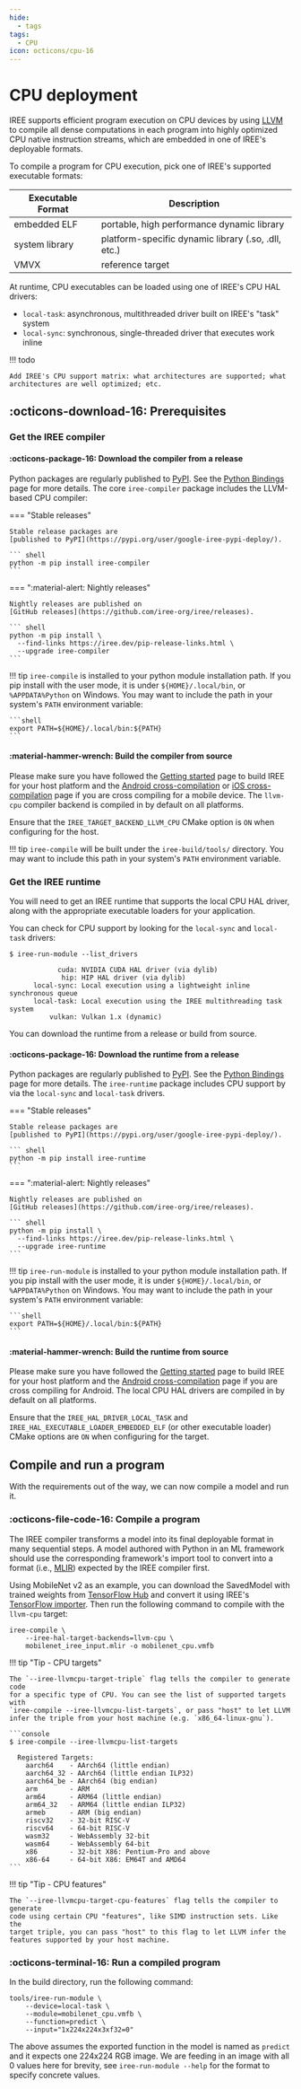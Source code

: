```yaml
---
hide:
  - tags
tags:
  - CPU
icon: octicons/cpu-16
---
```


# CPU deployment

IREE supports efficient program execution on CPU devices by using
[LLVM](https://llvm.org/) to compile all dense computations in each program into
highly optimized CPU native instruction streams, which are embedded in one of
IREE's deployable formats.

To compile a program for CPU execution, pick one of IREE's supported executable
formats:

| Executable Format | Description                                           |
| ----------------- | ----------------------------------------------------- |
| embedded ELF      | portable, high performance dynamic library            |
| system library    | platform-specific dynamic library (.so, .dll, etc.)   |
| VMVX              | reference target                                      |

At runtime, CPU executables can be loaded using one of IREE's CPU HAL drivers:

* `local-task`: asynchronous, multithreaded driver built on IREE's "task"
   system
* `local-sync`: synchronous, single-threaded driver that executes work inline

!!! todo

    Add IREE's CPU support matrix: what architectures are supported; what
    architectures are well optimized; etc.

<!-- TODO(??): when to use CPU vs GPU vs other backends -->

## :octicons-download-16: Prerequisites

### Get the IREE compiler

#### :octicons-package-16: Download the compiler from a release

Python packages are regularly published to
[PyPI](https://pypi.org/user/google-iree-pypi-deploy/). See the
[Python Bindings](../../reference/bindings/python.md) page for more details.
The core `iree-compiler` package includes the LLVM-based CPU compiler:

=== "Stable releases"

    Stable release packages are
    [published to PyPI](https://pypi.org/user/google-iree-pypi-deploy/).

    ``` shell
    python -m pip install iree-compiler
    ```

=== ":material-alert: Nightly releases"

    Nightly releases are published on
    [GitHub releases](https://github.com/iree-org/iree/releases).

    ``` shell
    python -m pip install \
      --find-links https://iree.dev/pip-release-links.html \
      --upgrade iree-compiler
    ```

!!! tip
    `iree-compile` is installed to your python module installation path. If you
    pip install with the user mode, it is under `${HOME}/.local/bin`, or
    `%APPDATA%Python` on Windows. You may want to include the path in your
    system's `PATH` environment variable:

    ```shell
    export PATH=${HOME}/.local/bin:${PATH}
    ```

#### :material-hammer-wrench: Build the compiler from source

Please make sure you have followed the
[Getting started](../../building-from-source/getting-started.md) page to build
IREE for your host platform and the
[Android cross-compilation](../../building-from-source/android.md) or
[iOS cross-compilation](../../building-from-source/ios.md) page if you are cross
compiling for a mobile device. The `llvm-cpu` compiler backend is compiled in by
default on all platforms.

Ensure that the `IREE_TARGET_BACKEND_LLVM_CPU` CMake option is `ON` when
configuring for the host.

!!! tip
    `iree-compile` will be built under the `iree-build/tools/` directory. You
    may want to include this path in your system's `PATH` environment variable.

### Get the IREE runtime

You will need to get an IREE runtime that supports the local CPU HAL driver,
along with the appropriate executable loaders for your application.

You can check for CPU support by looking for the `local-sync` and `local-task`
drivers:

```console hl_lines="4 5"
$ iree-run-module --list_drivers

            cuda: NVIDIA CUDA HAL driver (via dylib)
             hip: HIP HAL driver (via dylib)
      local-sync: Local execution using a lightweight inline synchronous queue
      local-task: Local execution using the IREE multithreading task system
          vulkan: Vulkan 1.x (dynamic)
```

You can download the runtime from a release or build from source.

#### :octicons-package-16: Download the runtime from a release

Python packages are regularly published to
[PyPI](https://pypi.org/user/google-iree-pypi-deploy/). See the
[Python Bindings](../../reference/bindings/python.md) page for more details.
The `iree-runtime` package includes CPU support by via the `local-sync` and
`local-task` drivers.

=== "Stable releases"

    Stable release packages are
    [published to PyPI](https://pypi.org/user/google-iree-pypi-deploy/).

    ``` shell
    python -m pip install iree-runtime
    ```

=== ":material-alert: Nightly releases"

    Nightly releases are published on
    [GitHub releases](https://github.com/iree-org/iree/releases).

    ``` shell
    python -m pip install \
      --find-links https://iree.dev/pip-release-links.html \
      --upgrade iree-runtime
    ```

!!! tip
    `iree-run-module` is installed to your python module installation path. If
    you pip install with the user mode, it is under `${HOME}/.local/bin`, or
    `%APPDATA%Python` on Windows. You may want to include the path in your
    system's `PATH` environment variable:

    ```shell
    export PATH=${HOME}/.local/bin:${PATH}
    ```

#### :material-hammer-wrench: Build the runtime from source

Please make sure you have followed the
[Getting started](../../building-from-source/getting-started.md) page to build
IREE for your host platform and the
[Android cross-compilation](../../building-from-source/android.md) page if you
are cross compiling for Android. The local CPU HAL drivers are compiled in by
default on all platforms.

Ensure that the `IREE_HAL_DRIVER_LOCAL_TASK` and
`IREE_HAL_EXECUTABLE_LOADER_EMBEDDED_ELF` (or other executable loader) CMake
options are `ON` when configuring for the target.

## Compile and run a program

With the requirements out of the way, we can now compile a model and run it.

### :octicons-file-code-16: Compile a program

The IREE compiler transforms a model into its final deployable format in many
sequential steps. A model authored with Python in an ML framework should use the
corresponding framework's import tool to convert into a format (i.e.,
[MLIR](https://mlir.llvm.org/)) expected by the IREE compiler first.

Using MobileNet v2 as an example, you can download the SavedModel with trained
weights from
[TensorFlow Hub](https://tfhub.dev/google/tf2-preview/mobilenet_v2/classification)
and convert it using IREE's
[TensorFlow importer](../ml-frameworks/tensorflow.md). Then run the following
command to compile with the `llvm-cpu` target:

``` shell hl_lines="2"
iree-compile \
    --iree-hal-target-backends=llvm-cpu \
    mobilenet_iree_input.mlir -o mobilenet_cpu.vmfb
```

!!! tip "Tip - CPU targets"

    The `--iree-llvmcpu-target-triple` flag tells the compiler to generate code
    for a specific type of CPU. You can see the list of supported targets with
    `iree-compile --iree-llvmcpu-list-targets`, or pass "host" to let LLVM
    infer the triple from your host machine (e.g. `x86_64-linux-gnu`).

    ```console
    $ iree-compile --iree-llvmcpu-list-targets

      Registered Targets:
        aarch64    - AArch64 (little endian)
        aarch64_32 - AArch64 (little endian ILP32)
        aarch64_be - AArch64 (big endian)
        arm        - ARM
        arm64      - ARM64 (little endian)
        arm64_32   - ARM64 (little endian ILP32)
        armeb      - ARM (big endian)
        riscv32    - 32-bit RISC-V
        riscv64    - 64-bit RISC-V
        wasm32     - WebAssembly 32-bit
        wasm64     - WebAssembly 64-bit
        x86        - 32-bit X86: Pentium-Pro and above
        x86-64     - 64-bit X86: EM64T and AMD64
    ```

!!! tip "Tip - CPU features"

    The `--iree-llvmcpu-target-cpu-features` flag tells the compiler to generate
    code using certain CPU "features", like SIMD instruction sets. Like the
    target triple, you can pass "host" to this flag to let LLVM infer the
    features supported by your host machine.

### :octicons-terminal-16: Run a compiled program

In the build directory, run the following command:

``` shell hl_lines="2"
tools/iree-run-module \
    --device=local-task \
    --module=mobilenet_cpu.vmfb \
    --function=predict \
    --input="1x224x224x3xf32=0"
```

The above assumes the exported function in the model is named as `predict` and
it expects one 224x224 RGB image. We are feeding in an image with all 0 values
here for brevity, see `iree-run-module --help` for the format to specify
concrete values.

<!-- TODO(??): measuring performance -->

<!-- TODO(??): troubleshooting -->
